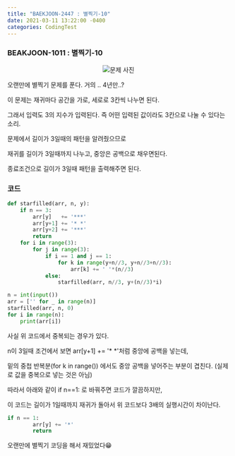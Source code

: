 ```yaml
---
title: "BAEKJOON-2447 : 별찍기-10"
date: 2021-03-11 13:22:00 -0400
categories: CodingTest
---
```


### BEAKJOON-1011 : 별찍기-10
<center><img alt="문제 사진" src="https://res.cloudinary.com/code9b2n/image/upload/v1615436459/baekjoon/baek-2447-%EB%B3%84_%EC%B0%8D%EA%B8%B0_-_10.png"></center>



오랜만에 별찍기 문제를 푼다. 거의 .. 4년만..?

이 문제는 재귀마다 공간을 가로, 세로로 3칸씩 나누면 된다.

그래서 입력도 3의 지수가 입력된다. 즉 어떤 입력된 값이라도 3칸으로 나눌 수 있다는 소리.

문제에서 길이가 3일때의 패턴을 알려줬으므로

재귀를 길이가 3일때까지 나누고, 중앙은 공백으로 채우면된다.

종료조건으로 길이가 3일때 패턴을 출력해주면 된다.



### 코드

```python
def starfilled(arr, n, y):
    if n == 3:
        arr[y]   += '***'
        arr[y+1] += '* *'
        arr[y+2] += '***'
        return
    for i in range(3):
        for j in range(3):
            if i == 1 and j == 1:
                for k in range(y+n//3, y+n//3+n//3):
                    arr[k] += ' '*(n//3)
            else:
                starfilled(arr, n//3, y+(n//3)*i)

n = int(input())
arr = ['' for _ in range(n)]
starfilled(arr, n, 0)
for i in range(n):
    print(arr[i])
```

사실 위 코드에서 중복되는 경우가 있다.

n이 3일때 조건에서 보면 arr[y+1] += '* *'처럼 중앙에 공백을 넣는데,

밑의 중첩 반복분(for k in range()) 에서도 중앙 공백을 넣어주는 부분이 겹친다. 
(실제로 값을 중복으로 넣는 것은 아님)

따라서 아래와 같이 if n==1: 로 바꿔주면 코드가 깔끔하지만,

이 코드는 길이가 1일때까지 재귀가 돌아서 위 코드보다 3배의 실행시간이 차이난다.

```python
if n == 1:
        arr[y] += '*'
        return
```

오랜만에 별찍기 코딩을 해서 재밌었다😁

